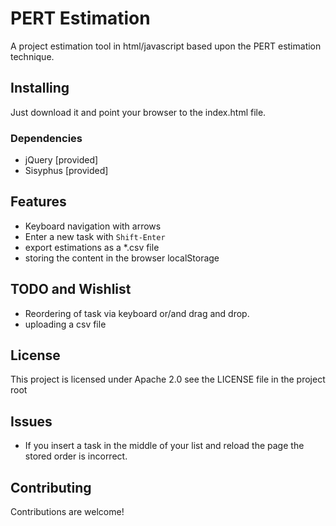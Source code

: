 # PERT Estimation

A project estimation tool in html/javascript based upon the PERT estimation technique.

## Installing

Just download it and point your browser to the index.html file.

### Dependencies

* jQuery [provided]
* Sisyphus [provided]

## Features

- Keyboard navigation with arrows
- Enter a new task with `Shift-Enter`
- export estimations as a *.csv file
- storing the content in the browser localStorage

## TODO and Wishlist

* Reordering of task via keyboard or/and drag and drop.
* uploading a csv file

## License

This project is licensed under Apache 2.0 see the LICENSE file in the project root

## Issues

* If you insert a task in the middle of your list and reload the page the stored order is incorrect.


## Contributing

Contributions are welcome!
